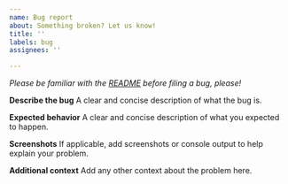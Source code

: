 ```yaml
---
name: Bug report
about: Something broken? Let us know!
title: ''
labels: bug
assignees: ''

---
```


*Please be familiar with the [README](https://github.com/cisagov/vulnrichment?tab=readme-ov-file#issues-and-pull-requests) before filing a bug, please!*

**Describe the bug**
A clear and concise description of what the bug is.

**Expected behavior**
A clear and concise description of what you expected to happen.


**Screenshots**
If applicable, add screenshots or console output to help explain your problem.

**Additional context**
Add any other context about the problem here.
